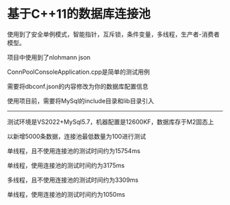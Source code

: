 # 基于C++11的数据库连接池

使用到了安全单例模式，智能指针，互斥锁，条件变量，多线程，生产者-消费者模型。

项目中使用到了nlohmann json

ConnPoolConsoleApplication.cpp是简单的测试用例

需要将dbconf.json的内容修改为你的数据库配置信息

使用项目前，需要将MySql的include目录和lib目录引入

---

测试环境是VS2022+MySql5.7，机器配置是12600KF，数据库存于M2固态上

以新增5000条数据，连接池最低数量为100进行测试

单线程，且不使用连接池的测试时间约为15754ms

单线程，使用连接池的测试时间约为3175ms

多线程，且不使用连接池的测试时间约为3309ms

单线程，使用连接池的测试时间约为1050ms
